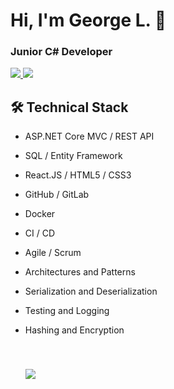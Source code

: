# Hi, I'm George L. 👋
### Junior C# Developer

<div>
       <a href="https://t.me/GeorgeLofenfeld">
              <img src="https://img.shields.io/badge/Telegram-2CA5E0?style=for-the-badge&logo=telegram&logoColor=white"/>
       </a>
       <a href='mailto:georgelofenfeld@gmail.com'>
           <img src="https://img.shields.io/badge/Gmail-D14836?style=for-the-badge&logo=gmail&logoColor=white"/>
       </a>
</div>

## 🛠 Technical Stack
*   ASP.NET Core MVC / REST API 
*   SQL / Entity Framework
*   React.JS / HTML5 / CSS3
*   GitHub / GitLab
*   Docker
*   CI / CD
*   Agile / Scrum
*   Architectures and Patterns
*   Serialization and Deserialization
*   Testing and Logging
*   Hashing and Encryption

       <img align="center" style="margin: 40px 0" src="https://komarev.com/ghpvc/?username=GeorgeLofenfeld&color=DE002D">
